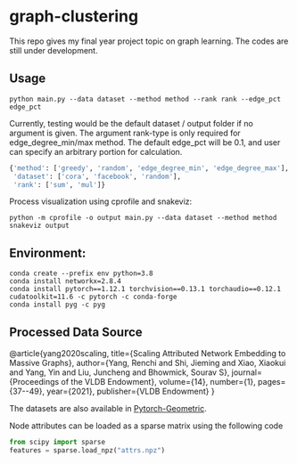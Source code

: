 # graph-clustering
This repo gives my final year project topic on graph learning. The codes are still under development.

## Usage
```commandline
python main.py --data dataset --method method --rank rank --edge_pct edge_pct
```
Currently, testing would be the default dataset / output folder if no argument is given.
The argument rank-type is only required for edge_degree_min/max method.
The default edge_pct will be 0.1, and user can specify an arbitrary portion for calculation.

```python
{'method': ['greedy', 'random', 'edge_degree_min', 'edge_degree_max'], 
 'dataset': ['cora', 'facebook', 'random'], 
 'rank': ['sum', 'mul']}
```
Process visualization using cprofile and snakeviz:
```commandline
python -m cprofile -o output main.py --data dataset --method method
snakeviz output
```

## Environment: 
```commandline
conda create --prefix env python=3.8
conda install networkx=2.8.4
conda install pytorch==1.12.1 torchvision==0.13.1 torchaudio==0.12.1 cudatoolkit=11.6 -c pytorch -c conda-forge
conda install pyg -c pyg
```

## Processed Data Source
@article{yang2020scaling,
  title={Scaling Attributed Network Embedding to Massive Graphs},
  author={Yang, Renchi and Shi, Jieming and Xiao, Xiaokui and Yang, Yin and Liu, Juncheng and Bhowmick, Sourav S},
  journal={Proceedings of the VLDB Endowment},
  volume={14},
  number={1},
  pages={37--49},
  year={2021},
  publisher={VLDB Endowment}
}

The datasets are also available in [Pytorch-Geometric](https://pytorch-geometric.readthedocs.io/en/latest/modules/datasets.html#torch_geometric.datasets.AttributedGraphDataset). 

Node attributes can be loaded as a sparse matrix using the following code

```python
from scipy import sparse
features = sparse.load_npz("attrs.npz")
```